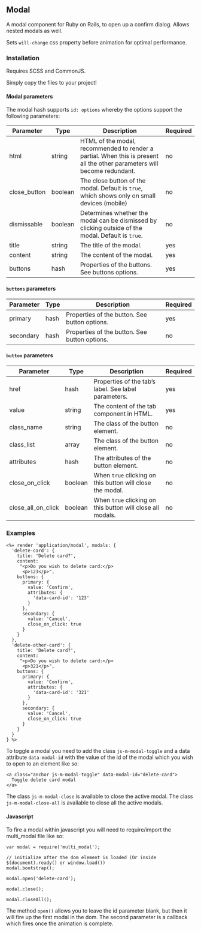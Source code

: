 ## Modal

A modal component for Ruby on Rails, to open up a confirm dialog. Allows nested modals as well.

Sets `will-change` css property before animation for optimal performance.

### Installation

Requires SCSS and CommonJS.

Simply copy the files to your project!

#### Modal parameters

The modal hash supports `id: options` whereby the options support the following parameters:

| Parameter    |	Type	 | Description	                                                      | Required |
|--------------|---------|--------------------------------------------------------------------|----------|
| html         | string  | HTML of the modal, recommended to render a partial. When this is present all the other parameters will become redundant. | no |
| close_button | boolean | The close button of the modal. Default is `true`, which shows only on small devices (mobile) | no |
| dismissable  | boolean | Determines whether the modal can be dismissed by clicking outside of the modal. Default is `true`. | no       |
| title	       | string  | The title of the modal.                                            | yes      |
| content	     | string  | The content of the modal.                                          | yes      |
| buttons	     | hash    | Properties of the buttons. See buttons options.                    | yes      |

#### `buttons` parameters

| Parameter  |	Type	  | Description	                                                     | Required |
|------------|----------|------------------------------------------------------------------|----------|
| primary    | hash     | Properties of the button. See button options.                    | yes      |
| secondary  | hash     | Properties of the button. See button options.                    | no       |

#### `button` parameters

| Parameter      |	Type	  | Description	                                                     | Required |
|----------------|----------|------------------------------------------------------------------|----------|
| href           | hash     | Properties of the tab’s label. See label parameters.             | yes      |
| value          | string   | The content of the tab component in HTML.                        | yes      |
| class_name     | string   | The class of the button element.                                 | no       |
| class_list     | array    | The class of the button element.                                 | no       |
| attributes     | hash     | The attributes of the button element.                            | no       |
| close_on_click | boolean  | When `true` clicking on this button will close the modal.        | no       |
| close_all_on_click | boolean  | When `true` clicking on this button will close all modals.   | no       |


### Examples

```
<%= render 'application/modal', modals: {
  'delete-card': {
    title: 'Delete card?',
    content:
     "<p>Do you wish to delete card:</p>
      <p>123</p>",
    buttons: {
      primary: {
        value: 'Confirm',
        attributes: {
          'data-card-id': '123'
        }
      },
      secondary: {
        value: 'Cancel',
        close_on_click: true
      }
    }
  },
  'delete-other-card': {
    title: 'Delete card?',
    content:
     "<p>Do you wish to delete card:</p>
      <p>321</p>",
    buttons: {
      primary: {
        value: 'Confirm',
        attributes: {
          'data-card-id': '321'
        }
      },
      secondary: {
        value: 'Cancel',
        close_on_click: true
      }
    }
  }
} %>
```

To toggle a modal you need to add the class `js-m-modal-toggle` and a data attribute `data-modal-id` with the value of the id of the modal which you wish to open to an element like so:

```
<a class="anchor js-m-modal-toggle" data-modal-id="delete-card">
  Toggle delete card modal
</a>
```

The class `js-m-modal-close` is available to close the active modal.
The class `js-m-modal-close-all` is available to close all the active modals.


#### Javascript

To fire a modal within javascript you will need to require/import the multi_modal file like so:

```
var modal = require('multi_modal');

// initialize after the dom element is loaded (Or inside $(document).ready() or window.load())
modal.bootstrap();

modal.open('delete-card');

modal.close();

modal.closeAll();
```

The method `open()` allows you to leave the id parameter blank, but then it will fire up the first modal in the dom. The second parameter is a callback which fires once the animation is complete.
